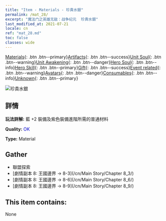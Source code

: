 ```yaml
---
title: "Item - Materials - 珍貴水銀"
permalink: /mat_28/
excerpt: "魔法门之英雄无敌：战争纪元  珍貴水銀"
last_modified_at: 2021-07-21
locale: cn
ref: "mat_28.md"
toc: false
classes: wide
---
```

 [Materials](/ItemsCN/){: .btn .btn--primary}[Artifacts](/ItemsCN/Artifacts/){: .btn .btn--success}[Unit Soul](/ItemsCN/UnitSoul/){: .btn .btn--warning}[Unit Awakening](/ItemsCN/UnitAwakening/){: .btn .btn--danger}[Hero Soul](/ItemsCN/HeroSoul/){: .btn .btn--info}[Hero Skill](/ItemsCN/HeroSkill/){: .btn .btn--primary}[Gift](/ItemsCN/Gift/){: .btn .btn--success}[Event related](/ItemsCN/Events/){: .btn .btn--warning}[Avatars](/ItemsCN/Avatars/){: .btn .btn--danger}[Consumables](/ItemsCN/Consumables/){: .btn .btn--info}[Unknown](/ItemsCN/Unknown/){: .btn .btn--primary}

 ![珍貴水銀](/images/t/i_cailiao_shuiyin1.png)

## 詳情
 **玩法詳解:** 藍 +2 裝備及紫色裝備進階所需的普通材料

 **Quality:** <span style="color: #0000CD">OK</span>

 **Type:** Material

## Gather

*    聯盟探索 
*    [劇情副本 8: 王國邊界 -> 8-3](/cn/Main Story/Chapter 8_3/) 
*    [劇情副本 8: 王國邊界 -> 8-6](/cn/Main Story/Chapter 8_6/) 
*    [劇情副本 8: 王國邊界 -> 8-9](/cn/Main Story/Chapter 8_9/) 

## This item contains:

  None

